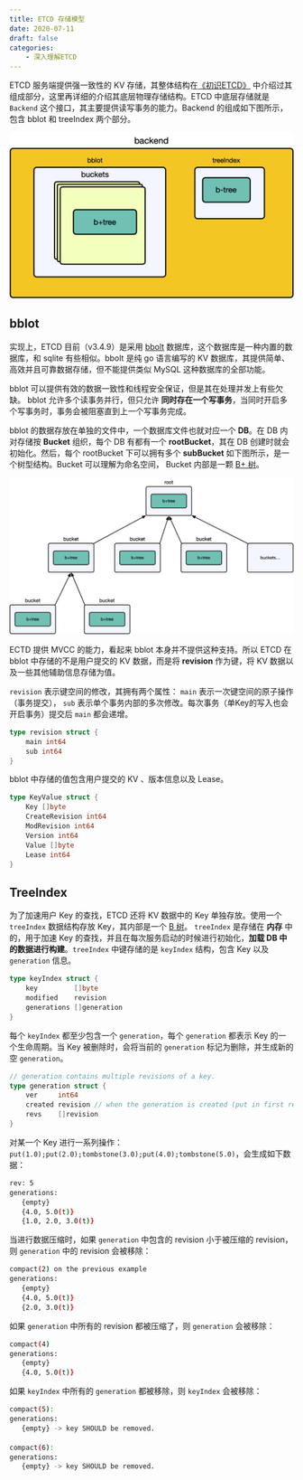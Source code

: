 ```yaml
---
title: ETCD 存储模型
date: 2020-07-11
draft: false
categories:
    - 深入理解ETCD
---
```


ETCD 服务端提供强一致性的 KV 存储，其整体结构在[《初识ETCD》](https://www.hadyang.xyz/2020/07/etcd-overview/) 中介绍过其组成部分，这里再详细的介绍其底层物理存储结构。ETCD 中底层存储就是 `Backend` 这个接口，其主要提供读写事务的能力。Backend 的组成如下图所示，包含 bblot 和 treeIndex 两个部分。

![](assists/etcd-data-model.png)

## bblot

实现上，ETCD 目前（v3.4.9）是采用 [bbolt](https://github.com/etcd-io/bbolt) 数据库，这个数据库是一种内置的数据库，和 sqlite 有些相似。bbolt 是纯 go 语言编写的 KV 数据库，其提供简单、高效并且可靠数据存储，但不能提供类似 MySQL 这种数据库的全部功能。

bblot 可以提供有效的数据一致性和线程安全保证，但是其在处理并发上有些欠缺。 bblot 允许多个读事务并行，但只允许 **同时存在一个写事务**，当同时开启多个写事务时，事务会被阻塞直到上一个写事务完成。

bblot 的数据存放在单独的文件中，一个数据库文件也就对应一个 **DB**。在 DB 内对存储按 **Bucket** 组织，每个 DB 有都有一个 **rootBucket**，其在 DB 创建时就会初始化。然后，每个 rootBucket 下可以拥有多个 **subBucket** 如下图所示，是一个树型结构。Bucket 可以理解为命名空间， Bucket 内部是一颗 [B+ 树](https://www.hadyang.xyz/interview/docs/basic/algo/tree/#b%E6%A0%91-1)。

![](assists/bblot-buckets.png)

ECTD 提供 MVCC 的能力，看起来 bblot 本身并不提供这种支持。所以 ETCD 在 bblot 中存储的不是用户提交的 KV 数据，而是将 **revision** 作为键，将 KV 数据以及一些其他辅助信息存储为值。 

`revision` 表示键空间的修改，其拥有两个属性： `main` 表示一次键空间的原子操作（事务提交）， `sub` 表示单个事务内部的多次修改。每次事务（单Key的写入也会开启事务）提交后 `main` 都会递增。

```go
type revision struct {
	main int64
	sub int64
}
```

bblot 中存储的值包含用户提交的 KV 、版本信息以及 Lease。

```go
type KeyValue struct {
	Key []byte 
	CreateRevision int64
	ModRevision int64
	Version int64 
	Value []byte
	Lease int64
}
```

## TreeIndex

为了加速用户 Key 的查找，ETCD 还将 KV 数据中的 Key 单独存放。使用一个 `treeIndex` 数据结构存放 Key，其内部是一个 [B 树](https://www.hadyang.xyz/interview/docs/basic/algo/tree/#b%E6%A0%91)。 `treeIndex` 是存储在 **内存** 中的，用于加速 Key 的查找，并且在每次服务启动的时候进行初始化，**加载 DB 中的数据进行构建**。`treeIndex` 中键存储的是 `keyIndex` 结构，包含 Key 以及 `generation` 信息。

```go
type keyIndex struct {
	key         []byte
	modified    revision
	generations []generation
}
```

每个 `keyIndex` 都至少包含一个 `generation`，每个 `generation` 都表示 Key 的一个生命周期。当 Key 被删除时，会将当前的 `generation` 标记为删除，并生成新的空 `generation`。

```go
// generation contains multiple revisions of a key.
type generation struct {
	ver     int64
	created revision // when the generation is created (put in first revision).
	revs    []revision
}
```

对某一个 Key 进行一系列操作：`put(1.0);put(2.0);tombstone(3.0);put(4.0);tombstone(5.0)`，会生成如下数据：

```bash
rev: 5
generations:
   {empty}
   {4.0, 5.0(t)}
   {1.0, 2.0, 3.0(t)}
```

当进行数据压缩时，如果 `generation` 中包含的 revision 小于被压缩的 revision，则 `generation` 中的 revision 会被移除：

```bash
compact(2) on the previous example
generations:
   {empty}
   {4.0, 5.0(t)}
   {2.0, 3.0(t)}
```

如果 `generation` 中所有的 revision 都被压缩了，则 `generation` 会被移除：

```bash
compact(4)
generations:
   {empty}
   {4.0, 5.0(t)}
```

如果 `keyIndex` 中所有的 `generation` 都被移除，则 `keyIndex` 会被移除：

```bash
compact(5):
generations:
   {empty} -> key SHOULD be removed.

compact(6):
generations:
   {empty} -> key SHOULD be removed.
```